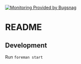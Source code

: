 [![Monitoring Provided by Bugsnag](https://img.shields.io/badge/monitoring-bugsnag-%23FF5A60)](bugsnag.com)

# README

## Development

Run `foreman start`
